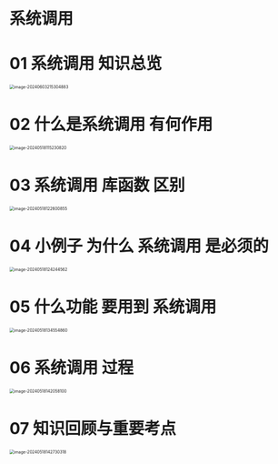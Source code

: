 # 系统调用



# 01 系统调用 知识总览

<img src="https://cvp.oss-cn-shanghai.aliyuncs.com/picgo/202406032153993.png" alt="image-20240603215304883" style="zoom:50%;" />



# 02 什么是系统调用 有何作用

<img src="https://cvp.oss-cn-shanghai.aliyuncs.com/picgo/202405181152941.png" alt="image-20240518115230820" style="zoom:50%;" />



# 03 系统调用 库函数 区别

<img src="https://cvp.oss-cn-shanghai.aliyuncs.com/picgo/202405181226036.png" alt="image-20240518122600855" style="zoom:50%;" />



# 04 小例子 为什么 系统调用 是必须的

<img src="https://cvp.oss-cn-shanghai.aliyuncs.com/picgo/202405181242699.png" alt="image-20240518124244562" style="zoom:50%;" />



# 05 什么功能 要用到 系统调用

<img src="https://cvp.oss-cn-shanghai.aliyuncs.com/picgo/202405181345968.png" alt="image-20240518134554860" style="zoom:50%;" />



# 06 系统调用 过程

<img src="https://cvp.oss-cn-shanghai.aliyuncs.com/picgo/202405181420405.png" alt="image-20240518142058100" style="zoom:50%;" />



# 07 知识回顾与重要考点

<img src="https://cvp.oss-cn-shanghai.aliyuncs.com/picgo/202405181427439.png" alt="image-20240518142730318" style="zoom:50%;" />